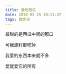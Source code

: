 ```yaml
---
title: 爱吃西瓜
date: 2018-02-25 20:11:37
tags: 散文诗
---
```



最甜的是西瓜中间的那口

可我连籽都吃掉

我爱的东西本来就不多

爱就爱它的所有
